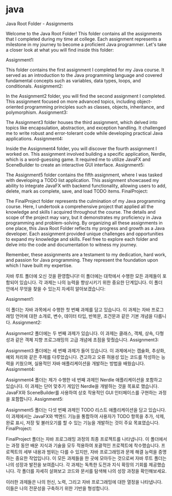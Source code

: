 # java


Java Root Folder - Assignments

Welcome to the Java Root Folder! This folder contains all the assignments that I completed during my time at college. Each assignment represents a milestone in my journey to become a proficient Java programmer. Let's take a closer look at what you will find inside this folder:

Assignment1:

This folder contains the first assignment I completed for my Java course. It served as an introduction to the Java programming language and covered fundamental concepts such as variables, data types, loops, and conditionals.
Assignment2:

In the Assignment2 folder, you will find the second assignment I completed. This assignment focused on more advanced topics, including object-oriented programming principles such as classes, objects, inheritance, and polymorphism.
Assignment3:

The Assignment3 folder houses the third assignment, which delved into topics like encapsulation, abstraction, and exception handling. It challenged me to write robust and error-tolerant code while developing practical Java applications.
Assignment4:

Inside the Assignment4 folder, you will discover the fourth assignment I worked on. This assignment involved building a specific application, Nerdle, which is a word-guessing game. It required me to utilize JavaFX and SceneBuilder to create an interactive GUI interface.
Assignment5:

The Assignment5 folder contains the fifth assignment, where I was tasked with developing a TODO list application. This assignment showcased my ability to integrate JavaFX with backend functionality, allowing users to add, delete, mark as complete, save, and load TODO items.
FinalProject:

The FinalProject folder represents the culmination of my Java programming course. Here, I undertook a comprehensive project that applied all the knowledge and skills I acquired throughout the course. The details and scope of the project may vary, but it demonstrates my proficiency in Java programming and problem-solving.
By organizing all these assignments in one place, this Java Root Folder reflects my progress and growth as a Java developer. Each assignment provided unique challenges and opportunities to expand my knowledge and skills. Feel free to explore each folder and delve into the code and documentation to witness my journey.

Remember, these assignments are a testament to my dedication, hard work, and passion for Java programming. They represent the foundation upon which I have built my expertise.



<korean>

자바 루트 폴더에 오신 것을 환영합니다! 이 폴더에는 대학에서 수행한 모든 과제들이 포함되어 있습니다. 각 과제는 나의 능력을 향상시키기 위한 중요한 단계입니다. 이 폴더 안에서 무엇을 찾을 수 있는지 자세히 알아보겠습니다:

Assignment1:

이 폴더는 자바 과목에서 수행한 첫 번째 과제를 담고 있습니다. 이 과제는 자바 프로그래밍 언어에 대한 소개로, 변수, 데이터 타입, 반복문, 조건문과 같은 기본 개념을 다룹니다.
Assignment2:

Assignment2 폴더에는 두 번째 과제가 있습니다. 이 과제는 클래스, 객체, 상속, 다형성과 같은 객체 지향 프로그래밍의 고급 개념에 초점을 맞췄습니다.
Assignment3:

Assignment3 폴더에는 세 번째 과제가 들어 있습니다. 이 과제에서는 캡슐화, 추상화, 예외 처리와 같은 주제를 다루었습니다. 견고하고 오류 허용성 있는 코드를 작성하는 능력을 키웠으며, 실용적인 자바 애플리케이션을 개발하는 방법을 배웠습니다.
Assignment4:

Assignment4 폴더는 제가 수행한 네 번째 과제인 Nerdle 애플리케이션을 포함하고 있습니다. 이 과제는 단어 맞추기 게임인 Nerdle을 개발하는 것을 목표로 했습니다. JavaFX와 SceneBuilder를 사용하여 상호 작용적인 GUI 인터페이스를 구현하는 과정을 포함합니다.
Assignment5:

Assignment5 폴더는 다섯 번째 과제인 TODO 리스트 애플리케이션을 담고 있습니다. 이 과제에서는 JavaFX와 백엔드 기능을 통합하여 사용자가 TODO 항목을 추가, 삭제, 완료 표시, 저장 및 불러오기를 할 수 있는 기능을 개발하는 것이 주요 목표였습니다.
FinalProject:

FinalProject 폴더는 자바 프로그래밍 과정의 최종 프로젝트를 나타냅니다. 이 폴더에서는 과정 동안 배운 지식과 기술을 모두 적용하여 포괄적인 프로젝트에 착수했습니다. 프로젝트의 세부 내용과 범위는 다를 수 있지만, 자바 프로그래밍과 문제 해결 능력을 증명하는 중요한 작업입니다.
이 모든 과제들을 한 곳에 모아두는 것으로써 자바 루트 폴더는 나의 성장과 발전을 보여줍니다. 각 과제는 독특한 도전과 지식 확장의 기회를 제공했습니다. 각 폴더를 자세히 살펴보고 코드와 문서를 탐색해 나의 성장 과정을 확인해보세요.

이러한 과제들은 나의 헌신, 노력, 그리고 자바 프로그래밍에 대한 열정을 나타냅니다. 이들은 나의 전문성을 구축하기 위한 기반을 형성합니다.

